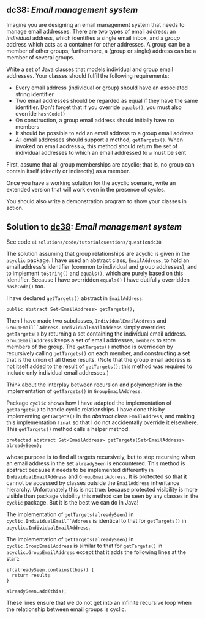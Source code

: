 ## dc38: *Email management system*

Imagine you are designing an email management system that needs to manage email addresses.  There are two types of email address: an *individual* address, which identifies a single email inbox, and a *group* address which acts as a container for other addresses.  A group can be a member of other groups; furthermore, a (group or single) address can be a member of several groups.

Write a set of Java classes that models individual and group email addresses.  Your classes should fulfil the following requirements:

* Every email address (individual or group) should have an associated string identifier
* Two email addresses should be regarded as equal if they have the same identifier.  Don't forget that if you override `equals()`, you must also override `hashCode()`
* On construction, a group email address should initially have no members
* It should be possible to add an email address to a group email address
* All email addresses should support a method, `getTargets()`.  When invoked on email address `a`, this method should return the set of individual addresses to which an email addressed to `a` must be sent

First, assume that all group memberships are acyclic; that is, no group can contain itself (directly or indirectly) as a member.

Once you have a working solution for the acyclic scenario, write an extended version that will work even in the presence of cycles.

You should also write a demonstration program to show your classes in action.

## Solution to [dc38](../questions/dc38): *Email management system*

See code at `solutions/code/tutorialquestions/questiondc38`

The solution assuming that group relationships are acyclic is given in the `acyclic` package.  I have used an abstract class, `EmailAddress`,
to hold an email address's identifier (common to individual and group addresses), and to implement `toString()` and `equals()`, which are purely
based on this identifier.  Because I have overridden `equals()` I have dutifully overridden `hashCode()` too.

I have declared `getTargets()` abstract in `EmailAddress`:

```
public abstract Set<EmailAddress> getTargets();
```

Then I have made two subclasses, `IndividualEmailAddress` and `GroupEmail``Address`.  `IndividualEmailAddress` simply overrides `getTargets()` by returning a set
containing the individual email address. `GroupEmailAddress` keeps a set of email addresses, `members` to store members of the group.  The `getTargets()` method is overridden
by recursively calling `getTargets()` on each member, and constructing a set that is the union of all these results.  (Note that the group email address is not itself added to the result of `getTargets()`;
this method was required to include only individual email addresses.)

Think about the interplay between recursion and polymorphism in the implementation of `getTargets()` in `GroupEmailAddress`.

Package `cyclic` shows how I have adapted the implementation of `getTargets()` to handle cyclic relationships.  I have done this by implementing `getTargets()` in
the *abstract* class `EmailAddress`, and making this implementation `final` so that I do not accidentally override it elsewhere.  This `getTargets()` method calls
a helper method:

```
protected abstract Set<EmailAddress> getTargets(Set<EmailAddress> alreadySeen);
```

whose purpose is to find all targets recursively, but to stop recursing when an email address in the set `alreadySeen` is encountered.  This method
is abstract because it needs to be implemented differently in `IndividualEmailAddress` and `GroupEmailAddress`.  It is protected so that
it cannot be accessed by classes outside the `EmailAddress` inheritance hierarchy.
Unfortunately this is not true: because protected visibility is
more visible than package visibility this method can be seen by any classes in the `cyclic` package.  But it is the best we can do in Java!

The implementation of `getTargets(alreadySeen)` in `cyclic.IndividualEmail``Address` is identical to that for `getTargets()` in
`acyclic.IndividualEmailAddress`.

The implementation of `getTargets(alreadySeen)` in `cyclic.GroupEmailAddress` is similar to that for `getTargets()` in `acyclic.GroupEmailAddress`
except that it adds the following lines at the start:

```
if(alreadySeen.contains(this)) {
  return result;
}

alreadySeen.add(this);
```

These lines ensure that we do not get into an infinite recursive loop when the relationship between email groups is cyclic.
